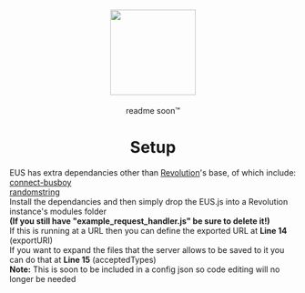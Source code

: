<h1 align="center">
  <img width="150" height="150" src="http://ethanus.ml/images/logo.png">
</h1>
<p align="center"> readme soon™ </p>

<h1 align="center">
  Setup
</h1>
<p>EUS has extra dependancies other than <a href="https://github.com/tgpethan/Revolution">Revolution</a>'s base, of which include:<br><a href="https://www.npmjs.com/package/connect-busboy">connect-busboy</a><br><a href="https://www.npmjs.com/package/randomstring">randomstring</a><br>Install the dependancies and then simply drop the EUS.js into a Revolution instance's modules folder<br><b>(If you still have "example_request_handler.js" be sure to delete it!)</b><br>If this is running at a URL then you can define the exported URL at <b>Line 14</b> (exportURI)<br>If you want to expand the files that the server allows to be saved to it you can do that at <b>Line 15</b> (acceptedTypes)<br><b>Note:</b> This is soon to be included in a config json so code editing will no longer be needed</p>
